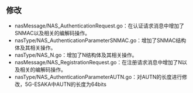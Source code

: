 ## 修改

- nasMessage/NAS_AuthenticationRequest.go：在认证请求消息中增加了SNMAC以及相关的编解码操作。
- nasType/NAS_AuthenticationParameterSNMAC.go：增加了SNMAC结构体及其相关操作。
- nasType/NAS_N.go：增加了N结构体及其相关操作。
- nasMessage/NAS_RegistrationRequest.go：在注册请求消息中增加了N以及相关的编解码操作。
- nasType/NAS_AuthenticationParameterAUTN.go：对AUTN的长度进行修改，5G-ESAKA中AUTN的长度为64bits
